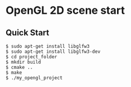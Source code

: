 # OpenGL 2D scene start

## Quick Start

```console
$ sudo apt-get install libglfw3
$ sudo apt-get install libglfw3-dev
$ cd project_folder
$ mkdir build
$ cmake ..
$ make
$ ./my_opengl_project
```
